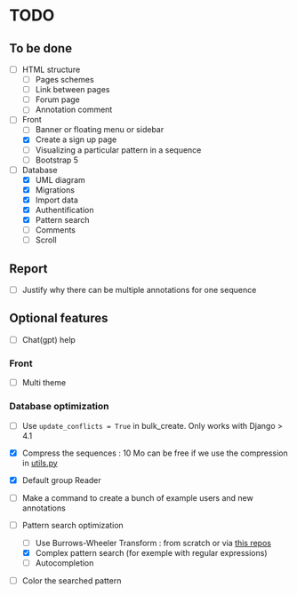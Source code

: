 # TODO

## To be done

- [ ] HTML structure
    - [ ] Pages schemes
    - [ ] Link between pages
    - [ ] Forum page
    - [ ] Annotation comment

- [ ] Front
    - [ ] Banner or floating menu or sidebar
    - [X] Create a sign up page
    - [ ] Visualizing a particular pattern in a sequence
    - [ ] Bootstrap 5

- [ ] Database
    - [X] UML diagram
    - [X] Migrations
    - [X] Import data
    - [X] Authentification
    - [X] Pattern search
    - [ ] Comments
    - [ ] Scroll

## Report

- [ ] Justify why there can be multiple annotations for one sequence

## Optional features

- [ ] Chat(gpt) help

### Front

- [ ] Multi theme

### Database optimization

- [ ] Use `update_conflicts = True` in bulk_create. Only works with Django > 4.1
- [X] Compress the sequences : 10 Mo can be free if we use the compression in [utils.py](source/bacterial_genome_annotation/utils.py)
- [X] Default group Reader
- [ ] Make a command to create a bunch of example users and new annotations
- [ ] Pattern search optimization
    - [ ] Use Burrows-Wheeler Transform : from scratch or via [this repos](https://github.com/Axl-Lvy/Index-structure-and-mapping)
    - [X] Complex pattern search (for exemple with regular expressions)
    - [ ] Autocompletion
- [ ] Color the searched pattern

